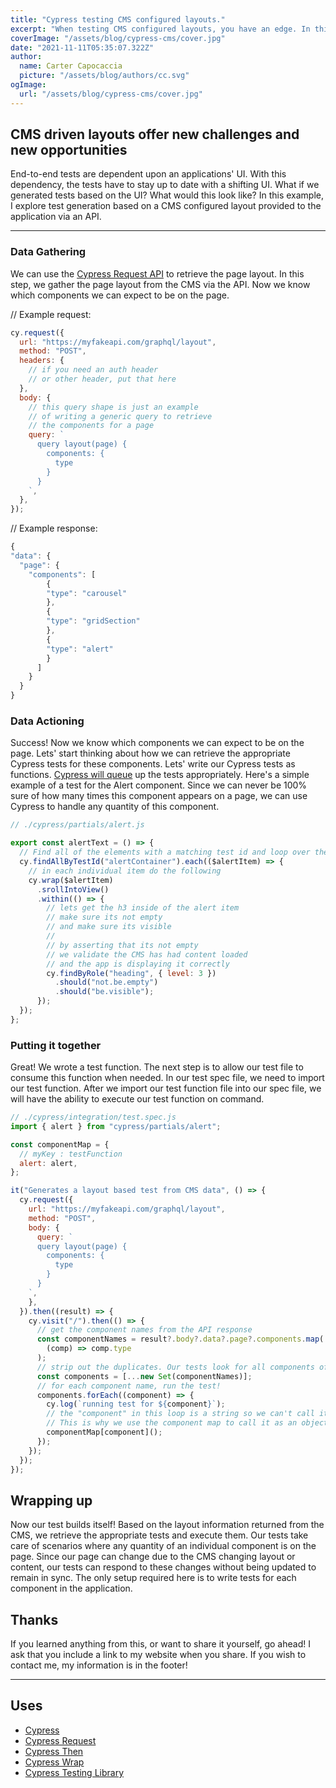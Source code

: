 ```yaml
---
title: "Cypress testing CMS configured layouts."
excerpt: "When testing CMS configured layouts, you have an edge. In this post, I discuss how I create tests for CMS configured layouts."
coverImage: "/assets/blog/cypress-cms/cover.jpg"
date: "2021-11-11T05:35:07.322Z"
author:
  name: Carter Capocaccia
  picture: "/assets/blog/authors/cc.svg"
ogImage:
  url: "/assets/blog/cypress-cms/cover.jpg"
---
```


## CMS driven layouts offer new challenges and new opportunities

End-to-end tests are dependent upon an applications' UI. With this dependency, the tests have to stay up to date with a shifting UI. What if we generated tests based on the UI? What would this look like? In this example, I explore test generation based on a CMS configured layout provided to the application via an API.

___
### Data Gathering

We can use the [Cypress Request API](https://docs.cypress.io/api/commands/request) to retrieve the page layout. In this step, we gather the page layout from the CMS via the API. Now we know which components we can expect to be on the page.

// Example request:

```javascript
cy.request({
  url: "https://myfakeapi.com/graphql/layout",
  method: "POST",
  headers: {
    // if you need an auth header
    // or other header, put that here
  },
  body: {
    // this query shape is just an example
    // of writing a generic query to retrieve
    // the components for a page
    query: `
      query layout(page) {
        components: {
          type
        }
      }
    `,
  },
});
```

// Example response:

```javascript
{
"data": {
  "page": {
    "components": [
        {
        "type": "carousel"
        },
        {
        "type": "gridSection"
        },
        {
        "type": "alert"
        }
      ]
    }
  }
}
```

### Data Actioning

Success! Now we know which components we can expect to be on the page. Lets' start thinking about how we can retrieve the appropriate Cypress tests for these components. Lets' write our Cypress tests as functions. [Cypress will queue](https://docs.cypress.io/guides/core-concepts/introduction-to-cypress#The-Cypress-Command-Queue) up the tests appropriately. Here's a simple example of a test for the Alert component. Since we can never be 100% sure of how many times this component appears on a page, we can use Cypress to handle any quantity of this component.

```javascript
// ./cypress/partials/alert.js

export const alertText = () => {
  // Find all of the elements with a matching test id and loop over them
  cy.findAllByTestId("alertContainer").each(($alertItem) => {
    // in each individual item do the following
    cy.wrap($alertItem)
      .srollIntoView()
      .within(() => {
        // lets get the h3 inside of the alert item
        // make sure its not empty
        // and make sure its visible
        //
        // by asserting that its not empty
        // we validate the CMS has had content loaded
        // and the app is displaying it correctly
        cy.findByRole("heading", { level: 3 })
          .should("not.be.empty")
          .should("be.visible");
      });
  });
};
```

### Putting it together

Great! We wrote a test function. The next step is to allow our test file to consume this function when needed. In our test spec file, we need to import our test function. After we import our test function file into our spec file, we will have the ability to execute our test function on command.

```javascript
// ./cypress/integration/test.spec.js
import { alert } from "cypress/partials/alert";

const componentMap = {
  // myKey : testFunction
  alert: alert,
};

it("Generates a layout based test from CMS data", () => {
  cy.request({
    url: "https://myfakeapi.com/graphql/layout",
    method: "POST",
    body: {
      query: `
      query layout(page) {
        components: {
          type
        }
      }
    `,
    },
  }).then((result) => {
    cy.visit("/").then(() => {
      // get the component names from the API response
      const componentNames = result?.body?.data?.page?.components.map(
        (comp) => comp.type
      );
      // strip out the duplicates. Our tests look for all components of a type.
      const components = [...new Set(componentNames)];
      // for each component name, run the test!
      components.forEach((component) => {
        cy.log(`running test for ${component}`);
        // the "component" in this loop is a string so we can't call it directly.
        // This is why we use the component map to call it as an objects value
        componentMap[component]();
      });
    });
  });
});
```

## Wrapping up

Now our test builds itself! Based on the layout information returned from the CMS, we retrieve the appropriate tests and execute them. Our tests take care of scenarios where any quantity of an individual component is on the page. Since our page can change due to the CMS changing layout or content, our tests can respond to these changes without being updated to remain in sync. The only setup required here is to write tests for each component in the application.

## Thanks

If you learned anything from this, or want to share it yourself, go ahead! I ask that you include a link to my website when you share. If you wish to contact me, my information is in the footer!

___

## Uses

- [Cypress](https://www.cypress.io/)
- [Cypress Request](https://docs.cypress.io/api/commands/request)
- [Cypress Then](https://docs.cypress.io/api/commands/then)
- [Cypress Wrap](https://docs.cypress.io/api/commands/wrap)
- [Cypress Testing Library](https://testing-library.com/docs/cypress-testing-library/intro)

